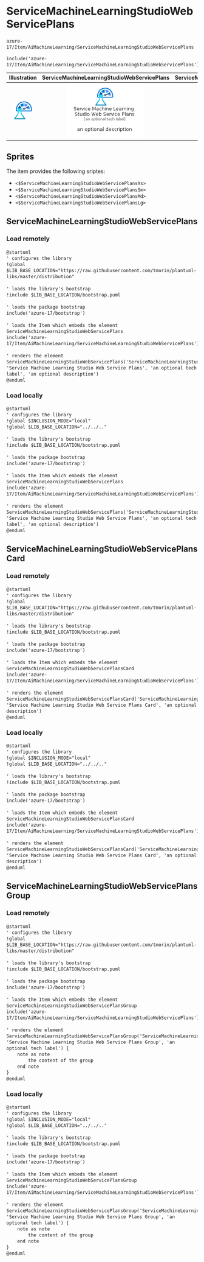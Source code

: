 # ServiceMachineLearningStudioWebServicePlans


```text
azure-17/Item/AiMachineLearning/ServiceMachineLearningStudioWebServicePlans
```

```text
include('azure-17/Item/AiMachineLearning/ServiceMachineLearningStudioWebServicePlans')
```



| Illustration | ServiceMachineLearningStudioWebServicePlans | ServiceMachineLearningStudioWebServicePlansCard | ServiceMachineLearningStudioWebServicePlansGroup |
| :---: | :---: | :---: | :---: |
| ![illustration for Illustration](../../../azure-17/Item/AiMachineLearning/ServiceMachineLearningStudioWebServicePlans.png) | ![illustration for ServiceMachineLearningStudioWebServicePlans](../../../azure-17/Item/AiMachineLearning/ServiceMachineLearningStudioWebServicePlans.Local.png) | ![illustration for ServiceMachineLearningStudioWebServicePlansCard](../../../azure-17/Item/AiMachineLearning/ServiceMachineLearningStudioWebServicePlansCard.Local.png) | ![illustration for ServiceMachineLearningStudioWebServicePlansGroup](../../../azure-17/Item/AiMachineLearning/ServiceMachineLearningStudioWebServicePlansGroup.Local.png) |



## Sprites
The item provides the following sriptes:

- `<$ServiceMachineLearningStudioWebServicePlansXs>`
- `<$ServiceMachineLearningStudioWebServicePlansSm>`
- `<$ServiceMachineLearningStudioWebServicePlansMd>`
- `<$ServiceMachineLearningStudioWebServicePlansLg>`





## ServiceMachineLearningStudioWebServicePlans

### Load remotely
```plantuml
@startuml
' configures the library
!global $LIB_BASE_LOCATION="https://raw.githubusercontent.com/tmorin/plantuml-libs/master/distribution"

' loads the library's bootstrap
!include $LIB_BASE_LOCATION/bootstrap.puml

' loads the package bootstrap
include('azure-17/bootstrap')

' loads the Item which embeds the element ServiceMachineLearningStudioWebServicePlans
include('azure-17/Item/AiMachineLearning/ServiceMachineLearningStudioWebServicePlans')

' renders the element
ServiceMachineLearningStudioWebServicePlans('ServiceMachineLearningStudioWebServicePlans', 'Service Machine Learning Studio Web Service Plans', 'an optional tech label', 'an optional description')
@enduml
```

### Load locally
```plantuml
@startuml
' configures the library
!global $INCLUSION_MODE="local"
!global $LIB_BASE_LOCATION="../../.."

' loads the library's bootstrap
!include $LIB_BASE_LOCATION/bootstrap.puml

' loads the package bootstrap
include('azure-17/bootstrap')

' loads the Item which embeds the element ServiceMachineLearningStudioWebServicePlans
include('azure-17/Item/AiMachineLearning/ServiceMachineLearningStudioWebServicePlans')

' renders the element
ServiceMachineLearningStudioWebServicePlans('ServiceMachineLearningStudioWebServicePlans', 'Service Machine Learning Studio Web Service Plans', 'an optional tech label', 'an optional description')
@enduml
```

## ServiceMachineLearningStudioWebServicePlansCard

### Load remotely
```plantuml
@startuml
' configures the library
!global $LIB_BASE_LOCATION="https://raw.githubusercontent.com/tmorin/plantuml-libs/master/distribution"

' loads the library's bootstrap
!include $LIB_BASE_LOCATION/bootstrap.puml

' loads the package bootstrap
include('azure-17/bootstrap')

' loads the Item which embeds the element ServiceMachineLearningStudioWebServicePlansCard
include('azure-17/Item/AiMachineLearning/ServiceMachineLearningStudioWebServicePlans')

' renders the element
ServiceMachineLearningStudioWebServicePlansCard('ServiceMachineLearningStudioWebServicePlansCard', 'Service Machine Learning Studio Web Service Plans Card', 'an optional description')
@enduml
```

### Load locally
```plantuml
@startuml
' configures the library
!global $INCLUSION_MODE="local"
!global $LIB_BASE_LOCATION="../../.."

' loads the library's bootstrap
!include $LIB_BASE_LOCATION/bootstrap.puml

' loads the package bootstrap
include('azure-17/bootstrap')

' loads the Item which embeds the element ServiceMachineLearningStudioWebServicePlansCard
include('azure-17/Item/AiMachineLearning/ServiceMachineLearningStudioWebServicePlans')

' renders the element
ServiceMachineLearningStudioWebServicePlansCard('ServiceMachineLearningStudioWebServicePlansCard', 'Service Machine Learning Studio Web Service Plans Card', 'an optional description')
@enduml
```

## ServiceMachineLearningStudioWebServicePlansGroup

### Load remotely
```plantuml
@startuml
' configures the library
!global $LIB_BASE_LOCATION="https://raw.githubusercontent.com/tmorin/plantuml-libs/master/distribution"

' loads the library's bootstrap
!include $LIB_BASE_LOCATION/bootstrap.puml

' loads the package bootstrap
include('azure-17/bootstrap')

' loads the Item which embeds the element ServiceMachineLearningStudioWebServicePlansGroup
include('azure-17/Item/AiMachineLearning/ServiceMachineLearningStudioWebServicePlans')

' renders the element
ServiceMachineLearningStudioWebServicePlansGroup('ServiceMachineLearningStudioWebServicePlansGroup', 'Service Machine Learning Studio Web Service Plans Group', 'an optional tech label') {
    note as note
        the content of the group
    end note
}
@enduml
```

### Load locally
```plantuml
@startuml
' configures the library
!global $INCLUSION_MODE="local"
!global $LIB_BASE_LOCATION="../../.."

' loads the library's bootstrap
!include $LIB_BASE_LOCATION/bootstrap.puml

' loads the package bootstrap
include('azure-17/bootstrap')

' loads the Item which embeds the element ServiceMachineLearningStudioWebServicePlansGroup
include('azure-17/Item/AiMachineLearning/ServiceMachineLearningStudioWebServicePlans')

' renders the element
ServiceMachineLearningStudioWebServicePlansGroup('ServiceMachineLearningStudioWebServicePlansGroup', 'Service Machine Learning Studio Web Service Plans Group', 'an optional tech label') {
    note as note
        the content of the group
    end note
}
@enduml
```


